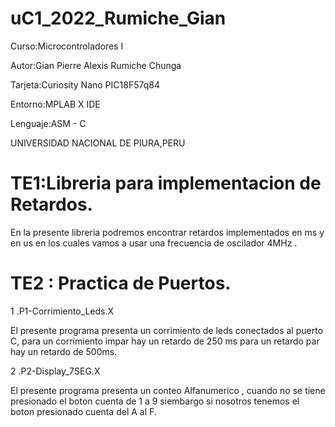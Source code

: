 # uC1_2022_Rumiche_Gian

Curso:Microcontroladores I

Autor:Gian Pierre Alexis Rumiche Chunga

Tarjeta:Curiosity Nano PIC18F57q84

Entorno:MPLAB X IDE

Lenguaje:ASM - C

UNIVERSIDAD NACIONAL DE PIURA,PERU
# TE1:Libreria para implementacion de Retardos.
 
En la presente libreria podremos encontrar retardos implementados en ms y en us en los cuales vamos a usar una frecuencia de oscilador 4MHz .


# TE2 : Practica de Puertos.

1 .P1-Corrimiento_Leds.X

El presente programa presenta un corrimiento de leds conectados al puerto C, para un corrimiento impar hay un retardo de 250 ms  para un retardo  par hay un retardo de 500ms.

2 .P2-Display_7SEG.X

El presente programa presenta un conteo Alfanumerico , cuando no se tiene presionado el boton cuenta de 1 a 9 siembargo si nosotros tenemos el boton presionado cuenta del A al F.

